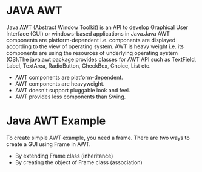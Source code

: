 # JAVA AWT
Java AWT (Abstract Window Toolkit) is an API to develop Graphical User Interface (GUI) or windows-based applications in Java.Java AWT components are platform-dependent i.e. components are displayed according to the view of operating system. AWT is heavy weight i.e. its components are using the resources of underlying operating system (OS).The java.awt package provides classes for AWT API such as TextField, Label, TextArea, RadioButton, CheckBox, Choice, List etc.

* AWT components are platform-dependent.
* AWT components are heavyweight.
* AWT doesn't support pluggable look and feel.
* AWT provides less components than Swing.


# Java AWT Example
To create simple AWT example, you need a frame. There are two ways to create a GUI using Frame in AWT.
* By extending Frame class (inheritance)
* By creating the object of Frame class (association)